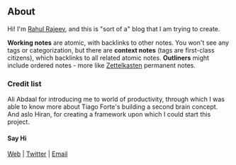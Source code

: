 ## About

Hi! I'm [Rahul Rajeev](https://www.instagram.com/rdrawsstuff/), and this is "sort of a" blog that I am trying to create. 

**Working notes** are atomic, with backlinks to other notes. You won't see any tags or categorization, but there are **context notes** (tags are first-class citizens), which backlinks to all related atomic notes. **Outliners** might include ordered notes - more like [Zettelkasten](https://eugeneyan.com/writing/note-taking-zettelkasten/) permanent notes.



### Credit list
Ali Abdaal for introducing me to  world of productivity, through which I was able to know more about Tiago Forte's building a second brain concept. And aslo Hiran, for creating a framework upon which I could start this project.

#### Say Hi
[Web](http://drawable.in) | [Twitter](http://twitter.com/inkofwinter) | [Email](mailto:artbynjan@gmail.com)
